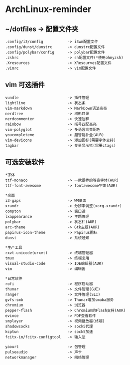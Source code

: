 # ArchLinux-reminder



## ~/dotfiles -> 配置文件夹 

	.config/i3/config           -> i3wm配置文件  
	.config/dunst/dunstrc       -> dunstrc配置文件
	.config/polybar/config      -> polybar配置文件
	.zshrc                      -> sh配置文件(*使用ohmyzsh)
	.Xresources                 -> XResourves配置文件
	.vimrc                      -> vim配置文件  

## vim 可选插件 

	vundle                      -> 插件管理
	lightline                   -> 状态条  
	vim-markdown                -> MarkDown语法高亮  
	nerdtree                    -> 树形目录
	nerdcommenter               -> 快速注释
	rainbow                     -> 括号匹配高亮
	vim-polyglot                -> 多语言高亮配色
	youcompleteme               -> 超智能补全(AUR)
	vim-devicons                -> 添加图标(需要字体支持)
	tagbar                      -> 变量显示栏(需要ctags)

## 可选安装软件 

	*字体
	ttf-monaco                  -> 一款很棒的等宽字体(AUR)
	ttf-font-awesome            -> fontawesome字体(AUR)
	
	*桌面
	i3-gaps                     -> WM桌面
	xrandr                      -> 分辨率调整(xorg-xrandr)
	compton                     -> 窗口透
	lxappearance                -> 主题管理
	polybar                     -> 状态栏(AUR)  
	arc-theme                   -> Gtk主题(AUR)
	papirus-icon-theme          -> Papirus图标
	dunst                       -> 系统通知
	
	*生产工具
	rxvt-unicode(urxvt)         -> 终端管理器
	tmux                        -> 终端复用
	visual-studio-code          -> IDE编辑器(AUR)
	vim                         -> 编辑器

	*日常软件
	rofi                        -> 程序启动器  
	thunar                      -> 文件管理(GUI)
	ranger                      -> 文件管理(SLI)
	gvfs-smb                    -> Thunar增加smaba服务
	chromium                    -> 浏览器
	pepper-flash                -> Chromium的Flash支持(AUR)
	evince                      -> PDF查看软件
	smplayer                    -> 视频播放器(终端)
	shadowsocks                 -> sock5代理
	kcptun                      -> sock5加速
	fcitx-im/fcitx-configtool   -> 输入法

	yaourt                      -> 包管理
	pulseaudio                  -> 声卡
	networkmanager              -> 网络管理
